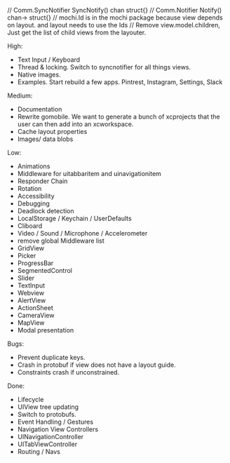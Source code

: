 // Comm.SyncNotifier SyncNotify() chan struct{}
// Comm.Notifier Notify() chan-> struct{}
// mochi.Id is in the mochi package because view depends on layout. and layout needs to use the Ids
// Remove view.model.children, Just get the list of child views from the layouter.

High:
* Text Input / Keyboard
* Thread & locking. Switch to syncnotifier for all things views.
* Native images.
* Examples. Start rebuild a few apps. Pintrest, Instagram, Settings, Slack

Medium:
* Documentation
* Rewrite gomobile. We want to generate a bunch of xcprojects that the user can then add into an xcworkspace.
* Cache layout properties
* Images/ data blobs

Low:
* Animations
* Middleware for uitabbaritem and uinavigationitem
* Responder Chain
* Rotation
* Accessibility
* Debugging
* Deadlock detection
* LocalStorage / Keychain / UserDefaults
* Cliboard
* Video / Sound / Microphone / Accelerometer
* remove global Middleware list
* GridView
* Picker
* ProgressBar
* SegmentedControl
* Slider
* TextInput
* Webview
* AlertView
* ActionSheet
* CameraView
* MapView
* Modal presentation

Bugs:
* Prevent duplicate keys.
* Crash in protobuf if view does not have a layout guide.
* Constraints crash if unconstrained.

Done:
* Lifecycle
* UIView tree updating
* Switch to protobufs.
* Event Handling / Gestures
* Navigation View Controllers
* UINavigationController
* UITabViewController
* Routing / Navs